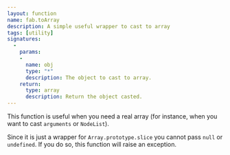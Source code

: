 ```yaml
---
layout: function
name: fab.toArray
description: A simple useful wrapper to cast to array
tags: [utility]
signatures:
  -
    params:
    -
      name: obj
      type: "*"
      description: The object to cast to array.
    return:
      type: array
      description: Return the object casted.
---
```


This function is useful when you need a real array (for instance, when you want to cast `arguments` or `NodeList`).

Since it is just a wrapper for `Array.prototype.slice` you cannot pass `null` or `undefined`. If you do so, this function will raise an exception.